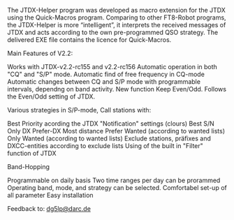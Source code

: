The JTDX-Helper program was developed as macro extension for the JTDX using the Quick-Macros program. Comparing to other FT8-Robot programs, the JTDX-Helper is more “intelligent”, it interprets the received messages of JTDX and acts according to the own pre-programmed QSO strategy. The delivered EXE file contains the licence for Quick-Macros.

Main Features of V2.2:

Works with JTDX-v2.2-rc155 and v2.2-rc156
Automatic operation in both "CQ" and "S/P" mode.
Automatic find of free frequency in CQ-mode
Automatic changes between CQ and S/P mode with programmable intervals, dependng on band activity.
New function Keep Even/Odd. Follows the Even/Odd setting of JTDX.

Various strategies in S/P-mode, Call stations with:

Best Priority acording the JTDX "Notification" settings (clours)
Best S/N
Only DX
Prefer-DX
Most distance
Prefer Wanted (according to wanted lists)
Only Wanted (according to wanted lists)
Exclude stations, präfixes and DXCC-entities according to exclude lists
Using of the built in "Filter" function of JTDX

Band-Hopping

Programmable on daily basis
Two time ranges per day can be prorammed
Operating band, mode, and strategy can be selected.
Comfortabel set-up of all parameter
Easy installation

Feedback to: dg5lp@darc.de
